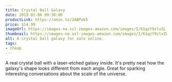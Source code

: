 ```yaml
---
title: Crystal Ball Galaxy
date: 2019-01-06 09:38:00
productLink: https://amzn.to/2ABPok5
price: $14.99
imageUrl: https://images-na.ssl-images-amazon.com/images/I/61qzY9zlvZL._SX679_.jpg
thumbnail: https://images-na.ssl-images-amazon.com/images/I/61qzY9zlvZL._SR600,315_.jpg
alt: A crystal ball galaxy for sale online.
tags:
- cheap
---
```


A real crystal ball with a laser-etched galaxy inside. It's pretty neat how the galaxy's shape looks different from each angle. Great for sparking interesting conversations about the scale of the universe.